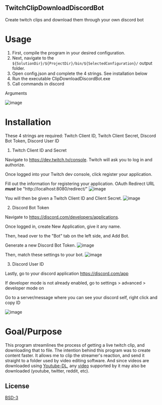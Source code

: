 ## TwitchClipDownloadDiscordBot
Create twitch clips and download them through your own discord bot

# Usage

1. First, compile the program in your desired configuration.
2. Next, navigate to the `${SolutionDir}/${ProjectDir}/bin/${SelectedConfiguration}/` output folder.
3. Open config.json and complete the 4 strings. See installation below
4. Run the executable ClipDownloadDiscordBot.exe
5. Call commands in discord

Arguments

![image](https://user-images.githubusercontent.com/92060282/199502320-81bd97aa-7470-48cf-bd76-597c90037664.png)

# Installation

These 4 strings are required:
Twitch Client ID, 
Twitch Client Secret, 
Discord Bot Token, 
Discord User ID

1. Twitch Client ID and Secret

Navigate to https://dev.twitch.tv/console. Twitch will ask you to log in and authorize.

Once logged into your Twitch dev console, click register your application.

Fill out the information for registering your application.
OAuth Redirect URL **_must_** be "http://localhost:8080/redirect/"
![image](https://user-images.githubusercontent.com/92060282/199513057-35cb94ce-2a5e-4559-ab41-7a5612a8f2ae.png)

You will then be given a Twitch Client ID and Client Secret.
![image](https://user-images.githubusercontent.com/92060282/199514821-54937594-2ae0-4432-aeae-4880ff4d9f75.png)

2. Discord Bot Token

Navigate to https://discord.com/developers/applications.

Once logged in, create New Application, give it any name.

Then, head over to the "Bot" tab on the left side, and Add Bot.

Generate a new Discord Bot Token.
![image](https://user-images.githubusercontent.com/92060282/199515801-7885f136-f98c-4a5e-9a23-af2f60076471.png)

Then, match these settings to your bot.
![image](https://user-images.githubusercontent.com/92060282/199516559-18b01f35-66b5-4db1-b132-028500bc2bad.png)

3. Discord User ID

Lastly, go to your discord application https://discord.com/app

If developer mode is not already enabled, go to settings > advanced > developer mode on

Go to a server/message where you can see your discord self, right click and copy ID

![image](https://user-images.githubusercontent.com/92060282/199518939-9d08192d-9ec2-4e2c-ab45-fdd5f3aea187.png)


# Goal/Purpose
This program streamlines the process of getting a live twitch clip, and downloading that to file. The intention behind this program was to create content faster. It allows me to clip the streamer's reaction, and send it straight to a folder used by video editing software. And since videos are downloaded using [Youtube-DL](https://github.com/ytdl-org/youtube-dl), any [video](https://github.com/ytdl-org/youtube-dl/blob/master/docs/supportedsites.md) supported by it may also be downloaded (youtube, twitter, reddit, etc).

## License
[BSD-3](https://opensource.org/licenses/BSD-3-Clause)
